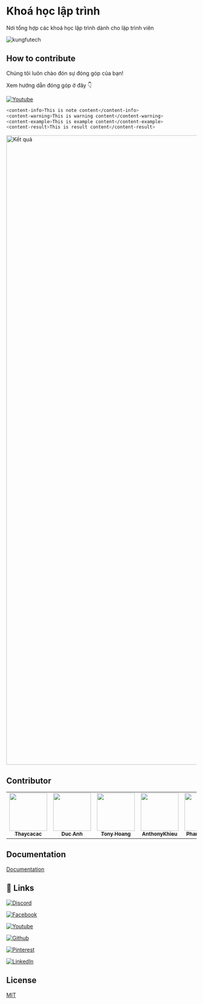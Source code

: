 
# Khoá học lập trình

Nơi tổng hợp các khoá học lập trình dành cho lập trình viên

![kungfutech](https://user-images.githubusercontent.com/29374426/175779753-dfd1511a-0cf5-4599-a4b6-ca46a57bd552.png)

## How to contribute

Chúng tôi luôn chào đón sự đóng góp của bạn!

Xem hướng dẫn đóng góp ở đây 👇

[![Youtube](https://img.shields.io/badge/YouTube-FF0000?style=for-the-badge&logo=youtube&logoColor=white)](https://www.youtube.com/watch?v=okedCA_uZ_k&t=1s&ab_channel=TechMely)

```bash
<content-info>This is note content</content-info>
<content-warning>This is warning content</content-warning>
<content-example>This is example content</content-example>
<content-result>This is result content</content-result>
```


<img width="1666" alt="Kết quả" src="https://user-images.githubusercontent.com/29374426/175781031-a63f0e31-72c8-476f-b380-f666550c85c1.png">

## Contributor

<table>
  <tr>
    <td align="center"><a href="https://www.facebook.com/thaycacac/"><img src="https://avatars.githubusercontent.com/u/29374426?v=4" width="100px;" alt=""/><br /><sub><b>Thaycacac</b></sub></a></td>
    <td align="center"><a href="https://github.com/AnhBDHE151175"><img src="https://avatars.githubusercontent.com/u/97071021?v=4" width="100px;" alt=""/><br /><sub><b>Duc Anh</b></sub></a></td>
    <td align="center"><a href="https://github.com/tonyhoang2001"><img src="https://avatars.githubusercontent.com/u/97163071?v=4" width="100px;" alt=""/><br /><sub><b>Tony Hoang</b></sub></a></td>
    <td align="center"><a href="https://github.com/AnthonyKhieu"><img src="https://avatars.githubusercontent.com/u/86510312?v=4" width="100px;" alt=""/><br /><sub><b>AnthonyKhieu</b></sub></a></td>
    <td align="center"><a href="https://github.com/phanduc0908"><img src="https://avatars.githubusercontent.com/u/29729545?v=4" width="100px;" alt=""/><br /><sub><b>Phan Van Duc</b></sub></a></td>
    <td align="center"><a href="https://github.com/luutu868"><img src="https://avatars.githubusercontent.com/u/86488558?v=4" width="100px;" alt=""/><br /><sub><b>luutu868</b></sub></a></td>
    <td align="center"><a href="https://github.com/kieuminhduc01"><img src="https://avatars.githubusercontent.com/u/50008521?v=4" width="100px;" alt=""/><br /><sub><b>Kieu Duc</b></sub></a></td>
    <td align="center"><a href="https://github.com/thanh-huong"><img src="https://scontent.fhan5-9.fna.fbcdn.net/v/t39.30808-1/285500332_2228558547310053_3709849046467668096_n.jpg?stp=c88.0.480.480a_dst-jpg_p480x480&_nc_cat=109&ccb=1-7&_nc_sid=7206a8&_nc_ohc=joKa676FfPYAX_Ovdv9&_nc_ht=scontent.fhan5-9.fna&oh=00_AfCumAyQGIjtkxLaKD7m38PhKyKUdSGqj3-p8ZPToEZ7jQ&oe=64137D4E" width="100px;" alt=""/><br /><sub><b>Thanh Huong</b></sub></a></td>
  </tr>
</table>

## Documentation

[Documentation](https://kungfutech.edu.vn/huong-dan-dong-gop)

## 🔗 Links

[![Discord](https://img.shields.io/badge/Discord-7289DA?style=for-the-badge&logo=discord&logoColor=white)](https://discord.gg/ZNucm5ND)

[![Facebook](https://img.shields.io/badge/Facebook-1877F2?style=for-the-badge&logo=facebook&logoColor=white)](https://www.facebook.com/techmely)

[![Youtube](https://img.shields.io/badge/YouTube-FF0000?style=for-the-badge&logo=youtube&logoColor=white)](https://www.youtube.com/channel/UCg3EWZXQK0bnbQISG50Nwfg)

[![Github](https://img.shields.io/badge/GitHub-100000?style=for-the-badge&logo=github&logoColor=white)](https://github.com/techmely)

[![Pinterest](https://img.shields.io/badge/Pinterest-%23E60023.svg?&style=for-the-badge&logo=Pinterest&logoColor=white)](https://www.pinterest.com/kungfutechedu/)

[![LinkedIn](https://img.shields.io/badge/LinkedIn-0077B5?style=for-the-badge&logo=linkedin&logoColor=white)](https://www.linkedin.com/company/techmely)



## License

[MIT](https://choosealicense.com/licenses/mit/)

